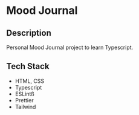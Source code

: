 # Mood Journal

## Description
Personal Mood Journal project to learn Typescript.

## Tech Stack
- HTML, CSS
- Typescript
- ESLintß
- Prettier
- Tailwind

